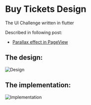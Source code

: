 # Buy Tickets Design

The UI Challenge written in flutter

Described in following post:
* [Parallax effect in PageView](https://marcinszalek.pl/flutter/tickets-challenge-parallax/)

## The design:
![Design](https://user-images.githubusercontent.com/16286046/56876328-e2647480-6a46-11e9-919e-460ca638d3b4.gif)

## The implementation:
![Implementation](https://user-images.githubusercontent.com/16286046/56876326-ded0ed80-6a46-11e9-8e06-25a57cb54ddb.gif)
